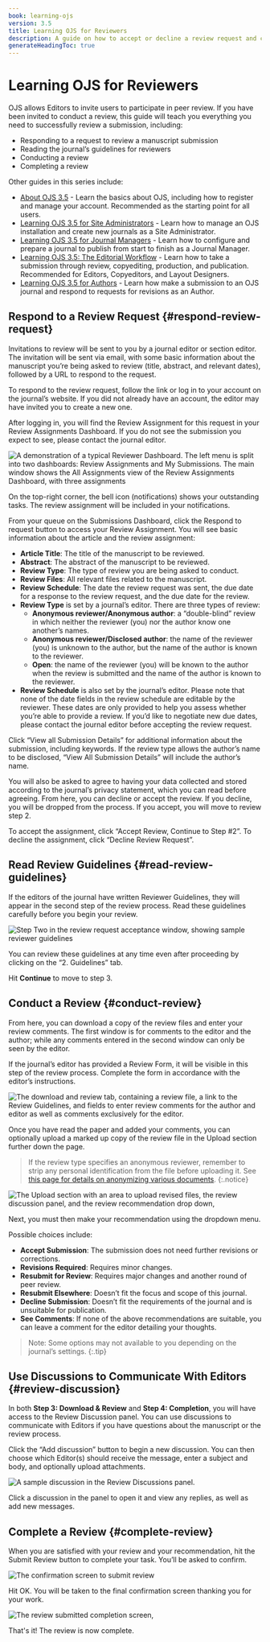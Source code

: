 ```yaml
---
book: learning-ojs
version: 3.5
title: Learning OJS for Reviewers
description: A guide on how to accept or decline a review request and complete a peer review for an OJS journal.
generateHeadingToc: true
---
```


# Learning OJS for Reviewers
OJS allows Editors to invite users to participate in peer review. If you have been invited to conduct a review, this guide will teach you everything you need to successfully review a submission, including:
* Responding to a request to review a manuscript submission 
* Reading the journal’s guidelines for reviewers 
* Conducting a review 
* Completing a review

Other guides in this series include:
* [About OJS 3.5](../../about-ojs/en/) - Learn the basics about OJS, including how to register and manage your account. Recommended as the starting point for all users.
* [Learning OJS 3.5 for Site Administrators](../../site-admin/en/) - Learn how to manage an OJS installation and create new journals as a Site Administrator.
* [Learning OJS 3.5 for Journal Managers](../../journal-managers/en/) - Learn how to configure and prepare a journal to publish from start to finish as a Journal Manager. 
* [Learning OJS 3.5: The Editorial Workflow](../../editorial-workflow/en/) - Learn how to take a submission through review, copyediting, production, and publication. Recommended for Editors, Copyeditors, and Layout Designers.
* [Learning OJS 3.5 for Authors](../../author/en/) - Learn how make a submission to an OJS journal and respond to requests for revisions as an Author.

## Respond to a Review Request {#respond-review-request}
Invitations to review will be sent to you by a journal editor or section editor. The invitation will be sent via email, with some basic information about the manuscript you’re being asked to review (title, abstract, and relevant dates), followed by a URL to respond to the request.

To respond to the review request, follow the link or log in to your account on the journal’s website. If you did not already have an account, the editor may have invited you to create a new one. 

After logging in, you will find the Review Assignment for this request in your Review Assignments Dashboard. If you do not see the submission you expect to see, please contact the journal editor.

![A demonstration of a typical Reviewer Dashboard. The left menu is split into two dashboards: Review Assignments and My Submissions. The main window shows the All Assignments view of the Review Assignments Dashboard, with three assignments](./assets/reviewer-dashboard-3.5.png)

On the top-right corner, the bell icon (notifications) shows your outstanding tasks. The review assignment will be included in your notifications.

From your queue on the Submissions Dashboard, click the Respond to request button to access your Review Assignment. You will see basic information about the article and the review assignment:
* **Article Title**: The title of the manuscript to be reviewed.
* **Abstract**: The abstract of the manuscript to be reviewed. 
* **Review Type**: The type of review you are being asked to conduct. 
* **Review Files**: All relevant files related to the manuscript.
* **Review Schedule**: The date the review request was sent, the due date for a response to the review request, and the due date for the review.
* **Review Type** is set by a journal’s editor. There are three types of review:
  * **Anonymous reviewer/Anonymous author**: a “double-blind” review in which neither the reviewer (you) nor the author know one another’s names.
  * **Anonymous reviewer/Disclosed author**: the name of the reviewer (you) is unknown to the author, but the name of the author is known to the reviewer.
  * **Open**: the name of the reviewer (you) will be known to the author when the review is submitted and the name of the author is known to the reviewer.
* **Review Schedule** is also set by the journal’s editor. Please note that none of the date fields in the review schedule are editable by the reviewer. These dates are only provided to help you assess whether you’re able to provide a review. If you’d like to negotiate new due dates, please contact the journal editor before accepting the review request.

Click “View all Submission Details” for additional information about the submission, including keywords. If the review type allows the author’s name to be disclosed, “View All Submission Details” will include the author’s name.

You will also be asked to agree to having your data collected and stored according to the journal’s privacy statement, which you can read before agreeing.
From here, you can decline or accept the review. If you decline, you will be dropped from the process. If you accept, you will move to review step 2.

To accept the assignment, click “Accept Review, Continue to Step #2”. To decline the assignment, click “Decline Review Request”.


## Read Review Guidelines {#read-review-guidelines}
If the editors of the journal have written Reviewer Guidelines, they will appear in the second step of the review process. Read these guidelines carefully before you begin your review.


![Step Two in the review request acceptance window, showing sample reviewer guidelines](./assets/reviewer-guidelines-3.5.png)

You can review these guidelines at any time even after proceeding by clicking on the “2. Guidelines” tab.

Hit **Continue** to move to step 3.


## Conduct a Review {#conduct-review}
From here, you can download a copy of the review files and enter your review comments. The first window is for comments to the editor and the author; while any comments entered in the second window can only be seen by the editor.

If the journal’s editor has provided a Review Form, it will be visible in this step of the review process. Complete the form in accordance with the editor’s instructions.

![The download and review tab, containing a review file, a link to the Review Guidelines, and fields to enter review comments for the author and editor as well as comments exclusively for the editor.](./assets/reviewer-download-review-3.5.png)

Once you have read the paper and added your comments, you can optionally upload a marked up copy of the review file in the Upload section further down the page. 

> If the review type specifies an anonymous reviewer, remember to strip any personal identification from the file before uploading it. See [this page for details on anonymizing various documents](https://authorservices.taylorandfrancis.com/publishing-your-research/peer-review/anonymous-peer-review/).
{:.notice}

![The Upload section with an area to upload revised files, the review discussion panel, and the review recommendation drop down,](./assets/reviewer-recommendations-3.5.png)

Next, you must then make your recommendation using the dropdown menu.

Possible choices include:
* **Accept Submission**:  The submission does not need further revisions or corrections.
* **Revisions Required**: Requires minor changes.
* **Resubmit for Review**: Requires major changes and another round of peer review.
* **Resubmit Elsewhere**: Doesn’t fit the focus and scope of this journal.
* **Decline Submission**: Doesn’t fit the requirements of the journal and is unsuitable for publication.
* **See Comments**: If none of the above recommendations are suitable, you can leave a comment for the editor detailing your thoughts.

> Note: Some options may not available to you depending on the journal’s settings.
{:.tip}

## Use Discussions to Communicate With Editors {#review-discussion}
In both **Step 3: Download & Review** and **Step 4: Completion**, you will have access to the Review Discussion panel. You can use discussions to communicate with Editors if you have questions about the manuscript or the review process.

Click the “Add discussion” button to begin a new discussion. You can then choose which Editor(s) should receive the message, enter a subject and body, and optionally upload attachments.

![A sample discussion in the Review Discussions panel.](./assets/review-discussion-3.5.png)

Click a discussion in the panel to open it and view any replies, as well as add new messages.

## Complete a Review {#complete-review}

When you are satisfied with your review and your recommendation, hit the Submit Review button to complete your task. You’ll be asked to confirm.

![The confirmation screen to submit review](./assets/reviewer-confirmation-3.5.png)

Hit OK. You will be taken to the final confirmation screen thanking you for your work.

![The review submitted completion screen,](./assets/reviewer-review-complete-3.5.png)

That's it! The review is now complete.



